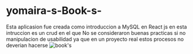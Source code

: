 # yomaira-s-Book-s-
Esta aplicasion fue creada como introduccion a MySQL en React js
en esta intruccion  es un crud en el que No se consideraron buenas practicas si no manipulacion de usabilidad ya que en un proyecto real estos procesos no deverian hacerse
![book's](https://user-images.githubusercontent.com/85569433/206547600-94fb690f-2c95-4788-93e9-375c21477893.PNG)
